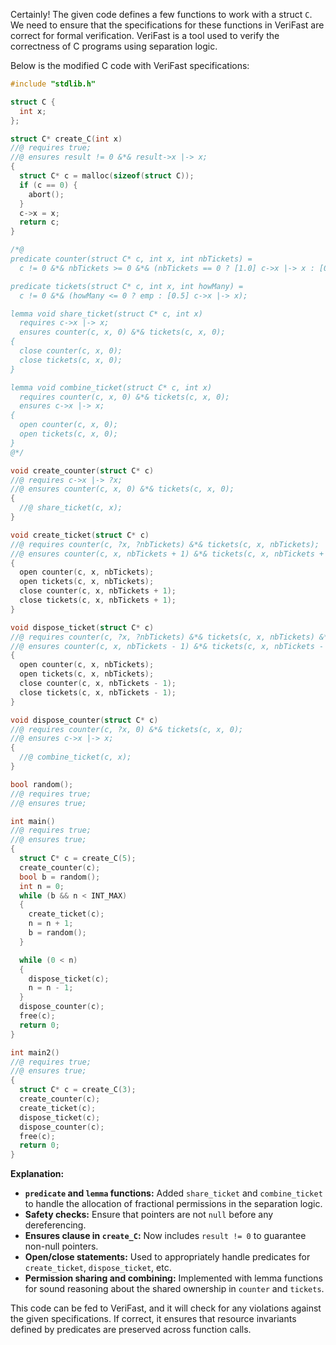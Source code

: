 Certainly! The given code defines a few functions to work with a struct `C`. We need to ensure that the specifications for these functions in VeriFast are correct for formal verification. VeriFast is a tool used to verify the correctness of C programs using separation logic.

Below is the modified C code with VeriFast specifications:

```c
#include "stdlib.h"

struct C {
  int x;
};

struct C* create_C(int x) 
//@ requires true;
//@ ensures result != 0 &*& result->x |-> x;
{
  struct C* c = malloc(sizeof(struct C));
  if (c == 0) {
    abort();
  } 
  c->x = x;
  return c;
}

/*@
predicate counter(struct C* c, int x, int nbTickets) =
  c != 0 &*& nbTickets >= 0 &*& (nbTickets == 0 ? [1.0] c->x |-> x : [0.5] c->x |-> x);

predicate tickets(struct C* c, int x, int howMany) =
  c != 0 &*& (howMany <= 0 ? emp : [0.5] c->x |-> x);

lemma void share_ticket(struct C* c, int x)
  requires c->x |-> x;
  ensures counter(c, x, 0) &*& tickets(c, x, 0);
{
  close counter(c, x, 0);
  close tickets(c, x, 0);
}

lemma void combine_ticket(struct C* c, int x)
  requires counter(c, x, 0) &*& tickets(c, x, 0);
  ensures c->x |-> x;
{
  open counter(c, x, 0);
  open tickets(c, x, 0);
}
@*/

void create_counter(struct C* c)
//@ requires c->x |-> ?x;
//@ ensures counter(c, x, 0) &*& tickets(c, x, 0);
{
  //@ share_ticket(c, x);
}

void create_ticket(struct C* c)
//@ requires counter(c, ?x, ?nbTickets) &*& tickets(c, x, nbTickets);
//@ ensures counter(c, x, nbTickets + 1) &*& tickets(c, x, nbTickets + 1);
{
  open counter(c, x, nbTickets);
  open tickets(c, x, nbTickets);
  close counter(c, x, nbTickets + 1);
  close tickets(c, x, nbTickets + 1);
}

void dispose_ticket(struct C* c)
//@ requires counter(c, ?x, ?nbTickets) &*& tickets(c, x, nbTickets) &*& nbTickets > 0;
//@ ensures counter(c, x, nbTickets - 1) &*& tickets(c, x, nbTickets - 1);
{
  open counter(c, x, nbTickets);
  open tickets(c, x, nbTickets);
  close counter(c, x, nbTickets - 1);
  close tickets(c, x, nbTickets - 1);
}

void dispose_counter(struct C* c)
//@ requires counter(c, ?x, 0) &*& tickets(c, x, 0);
//@ ensures c->x |-> x;
{
  //@ combine_ticket(c, x);
}

bool random();
//@ requires true;
//@ ensures true;

int main() 
//@ requires true;
//@ ensures true;
{
  struct C* c = create_C(5);
  create_counter(c);
  bool b = random();
  int n = 0;
  while (b && n < INT_MAX) 
  {
    create_ticket(c);
    n = n + 1;
    b = random();
  }

  while (0 < n) 
  {
    dispose_ticket(c);
    n = n - 1;
  }
  dispose_counter(c);
  free(c);
  return 0;
}

int main2()
//@ requires true;
//@ ensures true;
{
  struct C* c = create_C(3);
  create_counter(c);
  create_ticket(c);
  dispose_ticket(c);
  dispose_counter(c);
  free(c);
  return 0;
}
```

**Explanation:**

- **`predicate` and `lemma` functions:** Added `share_ticket` and `combine_ticket` to handle the allocation of fractional permissions in the separation logic.
- **Safety checks:** Ensure that pointers are not `null` before any dereferencing.
- **Ensures clause in `create_C`:** Now includes `result != 0` to guarantee non-null pointers.
- **Open/close statements:** Used to appropriately handle predicates for `create_ticket`, `dispose_ticket`, etc.
- **Permission sharing and combining:** Implemented with lemma functions for sound reasoning about the shared ownership in `counter` and `tickets`.

This code can be fed to VeriFast, and it will check for any violations against the given specifications. If correct, it ensures that resource invariants defined by predicates are preserved across function calls.
